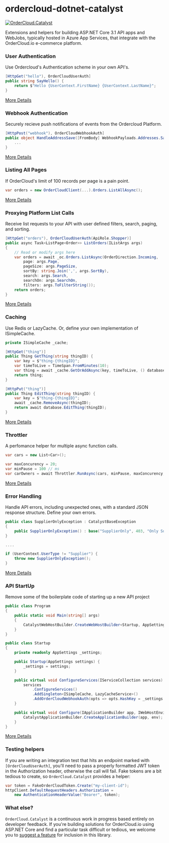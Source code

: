 # ordercloud-dotnet-catalyst

[![OrderCloud.Catalyst](https://img.shields.io/nuget/v/OrderCloud.AzureApp.svg?maxAge=3600)](https://www.nuget.org/packages/OrderCloud.AzureApp/)

Extensions and helpers for building ASP.NET Core 3.1 API apps and WebJobs, typically hosted in Azure App Services, that integrate with the OrderCloud.io e-commerce platform.

### User Authentication


Use Ordercloud's Authentication scheme in your own API's. 

```c#
[HttpGet("hello"), OrderCloudUserAuth]
public string SayHello() {
    return $"Hello {UserContext.FirstName} {UserContext.LastName}";  
}
```

[More Details](https://github.com/ordercloud-api/ordercloud-dotnet-catalyst/tree/dev/library/OrderCloud.Catalyst/Auth/UserAuth)

### Webhook Authentication 


Securely recieve push notifications of events from the Ordercloud Platform. 

```c#
[HttpPost("webhook"), OrderCloudWebhookAuth]
public object HandleAddressSave([FromBody] WebhookPayloads.Addresses.Save<MyConfigData> payload) {
    ...
}
```

[More Details](https://github.com/ordercloud-api/ordercloud-dotnet-catalyst/tree/dev/library/OrderCloud.Catalyst/Auth/WebhookAuth)

### Listing All Pages


If OrderCloud's limit of 100 records per page is a pain point. 

```c#
var orders = new OrderCloudClient(...).Orders.ListAllAsync();
```

[More Details](./library/OrderCloud.Catalyst/DataMovement/ListAllAsync)

### Proxying Platform List Calls


Receive list requests to your API with user defined filters, search, paging, and sorting.

```c#
[HttpGet("orders"), OrderCloudUserAuth(ApiRole.Shopper)]
public async Task<ListPage<Order>> ListOrders(IListArgs args)
{
    // Read or modify args here
    var orders = await _oc.Orders.ListAsync(OrderDirection.Incoming,
        page: args.Page,
        pageSize: args.PageSize,
        sortBy: string.Join(',', args.SortBy),
        search: args.Search,
        searchOn: args.SearchOn,
        filters: args.ToFilterString());
    return orders;
}
```

[More Details](https://github.com/ordercloud-api/ordercloud-dotnet-catalyst/tree/dev/library/OrderCloud.Catalyst/Models/ListOptions)

### Caching 

Use Redis or LazyCache. Or, define your own implementation of ISimpleCache. 

```c#
private ISimpleCache _cache;

[HttpGet("thing")]
public Thing GetThing(string thingID) {
    var key = $"thing-{thingID}";
    var timeToLive = TimeSpan.FromMinutes(10);
    var thing = await _cache.GetOrAddAsync(key, timeToLive, () database.GetThing(thingID));
    return thing;
}

[HttpPut("thing")]
public Thing EditThing(string thingID) {
    var key = $"thing-{thingID}";
    await _cache.RemoveAsync(thingID);
    return await database.EditThing(thingID);
}
```

[More Details](https://github.com/ordercloud-api/ordercloud-dotnet-catalyst/tree/dev/library/OrderCloud.Catalyst/DataMovement/Caching)

### Throttler 


A perfomance helper for multiple async function calls.

```c# 
var cars = new List<Car>();

var maxConcurency = 20;
var minPause = 100 // ms
var carOwners = await Throttler.RunAsync(cars, minPause, maxConcurency, car => apiClient.GetCarOwner(car.ID);
```

[More Details](https://github.com/ordercloud-api/ordercloud-dotnet-catalyst/tree/dev/library/OrderCloud.Catalyst/DataMovement/Throttler)

### Error Handling  


Handle API errors, including unexpected ones, with a standard JSON response structure. Define your own errors. 

```c#
public class SupplierOnlyException : CatalystBaseException
{
    public SupplierOnlyException() : base("SupplierOnly", 403, "Only Supplier users may perform this action.") { }
}

....

if (UserContext.UserType != "Supplier") {
    throw new SupplierOnlyException();
}
```

[More Details](https://github.com/ordercloud-api/ordercloud-dotnet-catalyst/tree/dev/library/OrderCloud.Catalyst/Errors)


### API StartUp


Remove some of the boilerplate code of starting up a new API project 

```c#
public class Program
{
    public static void Main(string[] args)
    {
        CatalystWebHostBuilder.CreateWebHostBuilder<Startup, AppSettings>(args).Build().Run();
    }
}

public class Startup
{
    private readonly AppSettings _settings;

    public Startup(AppSettings settings) {
        _settings = settings;
    }

    public virtual void ConfigureServices(IServiceCollection services) {
        services
            .ConfigureServices()
            .AddSingleton<ISimpleCache, LazyCacheService>()
            .AddOrderCloudWebhookAuth(opts => opts.HashKey = _settings.OrderCloudSettings.WebhookHashKey)
    }

    public virtual void Configure(IApplicationBuilder app, IWebHostEnvironment env) {
        CatalystApplicationBuilder.CreateApplicationBuilder(app, env);
    }
}
```

[More Details](https://github.com/ordercloud-api/ordercloud-dotnet-catalyst/tree/dev/library/OrderCloud.Catalyst/Startup)

### Testing helpers


If you are writing an integration test that hits an endpoint marked with `[OrderCloudUserAuth]`, you'll need to pass a properly formatted JWT token in the Authorization header, otherwise the call will fail. Fake tokens are a bit tedious to create, so `OrderCloud.Catalyst` provides a helper: 

```c#
var token = FakeOrderCloudToken.Create("my-client-id");
httpClient.DefaultRequestHeaders.Authorization =
    new AuthenticationHeaderValue("Bearer", token);
```

### What else?


`OrderCloud.Catalyst` is a continuous work in progress based entirely on developer feedback. If you're building solutions for OrderCloud.io using ASP.NET Core and find a particular task difficult or tedious, we welcome you to [suggest a feature](https://github.com/ordercloud-api/ordercloud-dotnet-catalyst/issues/new) for inclusion in this library. 
